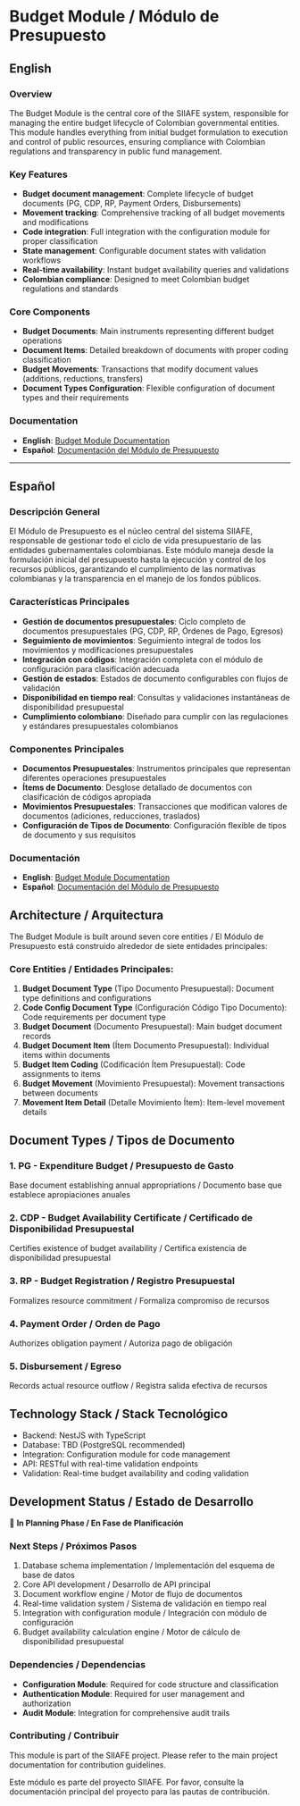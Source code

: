 # Budget Module / Módulo de Presupuesto

## English

### Overview
The Budget Module is the central core of the SIIAFE system, responsible for managing the entire budget lifecycle of Colombian governmental entities. This module handles everything from initial budget formulation to execution and control of public resources, ensuring compliance with Colombian regulations and transparency in public fund management.

### Key Features
- **Budget document management**: Complete lifecycle of budget documents (PG, CDP, RP, Payment Orders, Disbursements)
- **Movement tracking**: Comprehensive tracking of all budget movements and modifications
- **Code integration**: Full integration with the configuration module for proper classification
- **State management**: Configurable document states with validation workflows
- **Real-time availability**: Instant budget availability queries and validations
- **Colombian compliance**: Designed to meet Colombian budget regulations and standards

### Core Components
- **Budget Documents**: Main instruments representing different budget operations
- **Document Items**: Detailed breakdown of documents with proper coding classification
- **Budget Movements**: Transactions that modify document values (additions, reductions, transfers)
- **Document Types Configuration**: Flexible configuration of document types and their requirements

### Documentation
- **English**: [Budget Module Documentation](./en/BUDGET_MODULE_DOCUMENTATION.md)
- **Español**: [Documentación del Módulo de Presupuesto](./es/DOCUMENTACION_MODULO_PRESUPUESTO.md)

---

## Español

### Descripción General
El Módulo de Presupuesto es el núcleo central del sistema SIIAFE, responsable de gestionar todo el ciclo de vida presupuestario de las entidades gubernamentales colombianas. Este módulo maneja desde la formulación inicial del presupuesto hasta la ejecución y control de los recursos públicos, garantizando el cumplimiento de las normativas colombianas y la transparencia en el manejo de los fondos públicos.

### Características Principales
- **Gestión de documentos presupuestales**: Ciclo completo de documentos presupuestales (PG, CDP, RP, Órdenes de Pago, Egresos)
- **Seguimiento de movimientos**: Seguimiento integral de todos los movimientos y modificaciones presupuestales
- **Integración con códigos**: Integración completa con el módulo de configuración para clasificación adecuada
- **Gestión de estados**: Estados de documento configurables con flujos de validación
- **Disponibilidad en tiempo real**: Consultas y validaciones instantáneas de disponibilidad presupuestal
- **Cumplimiento colombiano**: Diseñado para cumplir con las regulaciones y estándares presupuestales colombianos

### Componentes Principales
- **Documentos Presupuestales**: Instrumentos principales que representan diferentes operaciones presupuestales
- **Ítems de Documento**: Desglose detallado de documentos con clasificación de códigos apropiada
- **Movimientos Presupuestales**: Transacciones que modifican valores de documentos (adiciones, reducciones, traslados)
- **Configuración de Tipos de Documento**: Configuración flexible de tipos de documento y sus requisitos

### Documentación
- **English**: [Budget Module Documentation](./en/BUDGET_MODULE_DOCUMENTATION.md)
- **Español**: [Documentación del Módulo de Presupuesto](./es/DOCUMENTACION_MODULO_PRESUPUESTO.md)

## Architecture / Arquitectura

The Budget Module is built around seven core entities / El Módulo de Presupuesto está construido alrededor de siete entidades principales:

### Core Entities / Entidades Principales:
1. **Budget Document Type** (Tipo Documento Presupuestal): Document type definitions and configurations
2. **Code Config Document Type** (Configuración Código Tipo Documento): Code requirements per document type
3. **Budget Document** (Documento Presupuestal): Main budget document records
4. **Budget Document Item** (Ítem Documento Presupuestal): Individual items within documents
5. **Budget Item Coding** (Codificación Ítem Presupuestal): Code assignments to items
6. **Budget Movement** (Movimiento Presupuestal): Movement transactions between documents
7. **Movement Item Detail** (Detalle Movimiento Ítem): Item-level movement details

## Document Types / Tipos de Documento

### 1. PG - Expenditure Budget / Presupuesto de Gasto
Base document establishing annual appropriations / Documento base que establece apropiaciones anuales

### 2. CDP - Budget Availability Certificate / Certificado de Disponibilidad Presupuestal  
Certifies existence of budget availability / Certifica existencia de disponibilidad presupuestal

### 3. RP - Budget Registration / Registro Presupuestal
Formalizes resource commitment / Formaliza compromiso de recursos

### 4. Payment Order / Orden de Pago
Authorizes obligation payment / Autoriza pago de obligación

### 5. Disbursement / Egreso
Records actual resource outflow / Registra salida efectiva de recursos

## Technology Stack / Stack Tecnológico
- Backend: NestJS with TypeScript
- Database: TBD (PostgreSQL recommended)
- Integration: Configuration module for code management
- API: RESTful with real-time validation endpoints
- Validation: Real-time budget availability and coding validation

## Development Status / Estado de Desarrollo

🚧 **In Planning Phase / En Fase de Planificación**

### Next Steps / Próximos Pasos
1. Database schema implementation / Implementación del esquema de base de datos
2. Core API development / Desarrollo de API principal  
3. Document workflow engine / Motor de flujo de documentos
4. Real-time validation system / Sistema de validación en tiempo real
5. Integration with configuration module / Integración con módulo de configuración
6. Budget availability calculation engine / Motor de cálculo de disponibilidad presupuestal

### Dependencies / Dependencias
- **Configuration Module**: Required for code structure and classification
- **Authentication Module**: Required for user management and authorization
- **Audit Module**: Integration for comprehensive audit trails

### Contributing / Contribuir
This module is part of the SIIAFE project. Please refer to the main project documentation for contribution guidelines.

Este módulo es parte del proyecto SIIAFE. Por favor, consulte la documentación principal del proyecto para las pautas de contribución.
